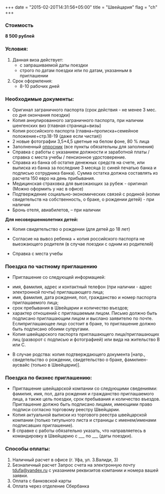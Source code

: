 +++
date = "2015-02-20T14:31:56+05:00"
title = "Швейцария"
flag = "ch"
+++

### Стоимость
**8 500 рублей**

### Условия:

1. Данная виза действует:
   * с запрашиваемой даты поездки
   * строго по датам поездки или по датам, указанным в приглашении
2. Срок оформления: 
   * 8-10 рабочих дней
   

### Необходимые документы:

* Оригинал заграничного паспорта (срок действия - не менее 3 мес. со дня окончания поездки)
* Копия аннулированного заграничного паспорта, при наличии шенгенских виз (главная страница+визы)
* Копия российского паспорта (главна+прописка+семейное положение+стр.18-19 (даже если чистая))
* 2 новые фотографии 3,5*4,5 цветные на белом фоне, 80 % лица
* Заполненный [опросник](/forms/Opros-Shengen.docx) (все пункты обязательны для заполнения)
* Справка с работы с указанием должности и заработной платы /справка с места учебы / пенсионное удостоверение. 
* Справка из банка об остатке денежных средств на счете, или выписка из банка за последние 3 месяца (с синей печатью банка и подписью сотрудника банка). Сумма остатка должна составлять из расчета 150 евро на день прибывания. 
* Медицинская страховка для выезжающих за рубеж - оригинал (Можно оформить у нас в офисе)
* Подтверждение социально-экономических связей с родиной (копии свидетельств на собственность, о браке, о рождении детей) - при наличии
* Бронь отеля, авиабилетов, – при наличии

**Для несовершеннолетних детей:**

* Копия свидетельство о рождении (для детей до 18 лет)

* Согласие на вывоз ребенка + копия российского паспорта не выезжающего родителя (в случае поездки с одним из родителей)

* Справка с места учебы 

### Поездка по частному приглашению
* Приглашение со следующей информацией:
- имя, фамилия, адрес и контактный телефон (при наличии - адрес электронной почты) приглашающего лица;
- имя, фамилия, дата рождения, пол, гражданство и номер паспорта приглашаемого лица;
- срок пребывания в Швейцарии и количество въездов;
- характер отношений с приглашаемым лицом.
Письмо должно быть подписано приглашающим лицом и выслано заявителю по почте. Еслиприглашающее лицо состоит в браке, то приглашение должно быть подписано обоими супругами.
- Копия швейцарского паспорта приглашающего лица/приглашающих лиц (разворот с подписью и фотографией) или вида на жительство В или С. 
* В случае родства: копия подтверждающего документа [напр., свидетельство о рождении,
свидетельство о браке, фамилиен-аусвайс (только в Швейцарии)]. 

### Поездка по бизнес приглашению:
* Приглашение швейцарской компании со следующими сведениями: фамилия, имя, пол, дата рождения и гражданство приглашаемого лица, а также цель поездки, срок пребывания и количество въездов. Приглашение должно быть подписано лицами, имеющими право подписи согласно торговому реестру Швейцарии.
* Копия актуальной выписки из торгового реестра швейцарской компании (только титульного листа и страницы с именем/именами подписавших приглашение).
* В справке с работы обязательно указать, что направляетесь в командировку в Швейцарию с ___ по ___ (даты поездки).

### Способы оплаты:

1. Наличный расчет в офисе (г. Уфа, ул. З.Валиди, 3)
2. Безналичный расчет 
Запрос счета на электронную почту [tdufa@yandex.ru](mailto:tdufa@yandex.ru)  с указанием реквизитов компании и номера вашей заявки. 
3. Оплата с банковской карты
4. Оплата через отделение Сбербанка
